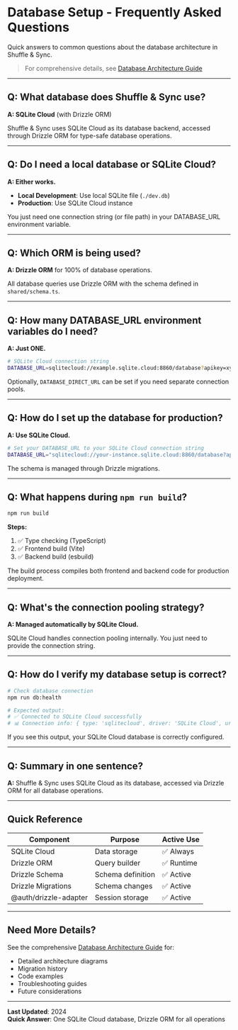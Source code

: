 # Database Setup - Frequently Asked Questions

Quick answers to common questions about the database architecture in Shuffle & Sync.

> For comprehensive details, see [Database Architecture Guide](DATABASE_ARCHITECTURE.md)

---

## Q: What database does Shuffle & Sync use?

**A: SQLite Cloud** (with Drizzle ORM)

Shuffle & Sync uses SQLite Cloud as its database backend, accessed through Drizzle ORM for type-safe database operations.

---

## Q: Do I need a local database or SQLite Cloud?

**A: Either works.** 
- **Local Development**: Use local SQLite file (`./dev.db`)
- **Production**: Use SQLite Cloud instance

You just need one connection string (or file path) in your DATABASE_URL environment variable.

---

## Q: Which ORM is being used?

**A: Drizzle ORM** for 100% of database operations.

All database queries use Drizzle ORM with the schema defined in `shared/schema.ts`.

---

## Q: How many DATABASE_URL environment variables do I need?

**A: Just ONE.**

```bash
# SQLite Cloud connection string
DATABASE_URL=sqlitecloud://example.sqlite.cloud:8860/database?apikey=xyz
```

Optionally, `DATABASE_DIRECT_URL` can be set if you need separate connection pools.

---

## Q: How do I set up the database for production?

**A: Use SQLite Cloud.**

```bash
# Set your DATABASE_URL to your SQLite Cloud connection string
DATABASE_URL="sqlitecloud://your-instance.sqlite.cloud:8860/database?apikey=your-key"
```

The schema is managed through Drizzle migrations.

---

## Q: What happens during `npm run build`?

```bash
npm run build
```

**Steps:**
1. ✅ Type checking (TypeScript)
2. ✅ Frontend build (Vite)
3. ✅ Backend build (esbuild)

The build process compiles both frontend and backend code for production deployment.

---

## Q: What's the connection pooling strategy?

**A: Managed automatically by SQLite Cloud.**

SQLite Cloud handles connection pooling internally. You just need to provide the connection string.

---

## Q: How do I verify my database setup is correct?

```bash
# Check database connection
npm run db:health

# Expected output:
# ✅ Connected to SQLite Cloud successfully
# 📊 Connection info: { type: 'sqlitecloud', driver: 'SQLite Cloud', url: '***' }
```

If you see this output, your SQLite Cloud database is correctly configured.

---

## Q: Summary in one sentence?

**A:** Shuffle & Sync uses SQLite Cloud as its database, accessed via Drizzle ORM for all database operations.

---

## Quick Reference

| Component | Purpose | Active Use |
|-----------|---------|------------|
| SQLite Cloud | Data storage | ✅ Always |
| Drizzle ORM | Query builder | ✅ Runtime |
| Drizzle Schema | Schema definition | ✅ Active |
| Drizzle Migrations | Schema changes | ✅ Active |
| @auth/drizzle-adapter | Session storage | ✅ Active |

---

## Need More Details?

See the comprehensive [Database Architecture Guide](DATABASE_ARCHITECTURE.md) for:
- Detailed architecture diagrams
- Migration history
- Code examples
- Troubleshooting guides
- Future considerations

---

**Last Updated**: 2024  
**Quick Answer**: One SQLite Cloud database, Drizzle ORM for all operations
